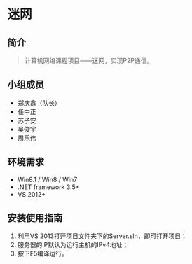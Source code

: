 迷网
======

## 简介
> 计算机网络课程项目——迷网，实现P2P通信。

## 小组成员
* 郑庆鑫（队长）
* 任中正
* 苏子安
* 吴俊宇
* 周乐伟

## 环境需求
* Win8.1 / Win8 / Win7
* .NET framework 3.5+
* VS 2012+

## 安装使用指南
1. 利用VS 2013打开项目文件夹下的Server.sln，即可打开项目；
2. 服务器的IP默认为运行主机的IPv4地址；
3. 按下F5编译运行。
